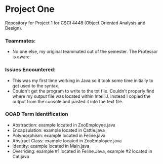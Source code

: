# Project One
Repository for Project 1 for CSCI 4448 (Object Oriented Analysis and Design).

### Teammates: 
- No one else, my original teammated out of the semester. The Professor is aware.

### Issues Encountered:
- This was my first time working in Java so it took some time initially to get used to the syntax.
- Couldn't get the program to write to the txt file. Couldn't properly find where my output file was located within IntelliJ. Instead I copied the output from the console and pasted it into the text file.

### OOAD Term Identification
- Abstraction: example located in ZooEmployee.java
- Encapsulation: example located in Cattle.java
- Polymorphism: example located in Feline.java
- Abstract Class: example located in ZooEmployee.java
- Identity: example located in Main.java
- Overriding: example #1 located in Feline.Java, example #2 located in Cat.java

